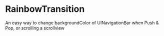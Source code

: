 # RainbowTransition
An easy way to change backgroundColor of UINavigationBar when Push &amp; Pop, or scrolling a scrollview
